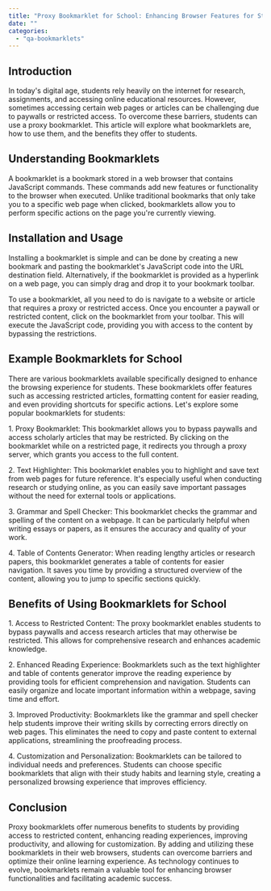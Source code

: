 ```yaml
---
title: "Proxy Bookmarklet for School: Enhancing Browser Features for Students"
date: ""
categories: 
  - "qa-bookmarklets"
---
```


## Introduction

In today's digital age, students rely heavily on the internet for research, assignments, and accessing online educational resources. However, sometimes accessing certain web pages or articles can be challenging due to paywalls or restricted access. To overcome these barriers, students can use a proxy bookmarklet. This article will explore what bookmarklets are, how to use them, and the benefits they offer to students.

## Understanding Bookmarklets

A bookmarklet is a bookmark stored in a web browser that contains JavaScript commands. These commands add new features or functionality to the browser when executed. Unlike traditional bookmarks that only take you to a specific web page when clicked, bookmarklets allow you to perform specific actions on the page you're currently viewing.

## Installation and Usage

Installing a bookmarklet is simple and can be done by creating a new bookmark and pasting the bookmarklet's JavaScript code into the URL destination field. Alternatively, if the bookmarklet is provided as a hyperlink on a web page, you can simply drag and drop it to your bookmark toolbar.

To use a bookmarklet, all you need to do is navigate to a website or article that requires a proxy or restricted access. Once you encounter a paywall or restricted content, click on the bookmarklet from your toolbar. This will execute the JavaScript code, providing you with access to the content by bypassing the restrictions.

## Example Bookmarklets for School

There are various bookmarklets available specifically designed to enhance the browsing experience for students. These bookmarklets offer features such as accessing restricted articles, formatting content for easier reading, and even providing shortcuts for specific actions. Let's explore some popular bookmarklets for students:

1\. Proxy Bookmarklet: This bookmarklet allows you to bypass paywalls and access scholarly articles that may be restricted. By clicking on the bookmarklet while on a restricted page, it redirects you through a proxy server, which grants you access to the full content.

2\. Text Highlighter: This bookmarklet enables you to highlight and save text from web pages for future reference. It's especially useful when conducting research or studying online, as you can easily save important passages without the need for external tools or applications.

3\. Grammar and Spell Checker: This bookmarklet checks the grammar and spelling of the content on a webpage. It can be particularly helpful when writing essays or papers, as it ensures the accuracy and quality of your work.

4\. Table of Contents Generator: When reading lengthy articles or research papers, this bookmarklet generates a table of contents for easier navigation. It saves you time by providing a structured overview of the content, allowing you to jump to specific sections quickly.

## Benefits of Using Bookmarklets for School

1\. Access to Restricted Content: The proxy bookmarklet enables students to bypass paywalls and access research articles that may otherwise be restricted. This allows for comprehensive research and enhances academic knowledge.

2\. Enhanced Reading Experience: Bookmarklets such as the text highlighter and table of contents generator improve the reading experience by providing tools for efficient comprehension and navigation. Students can easily organize and locate important information within a webpage, saving time and effort.

3\. Improved Productivity: Bookmarklets like the grammar and spell checker help students improve their writing skills by correcting errors directly on web pages. This eliminates the need to copy and paste content to external applications, streamlining the proofreading process.

4\. Customization and Personalization: Bookmarklets can be tailored to individual needs and preferences. Students can choose specific bookmarklets that align with their study habits and learning style, creating a personalized browsing experience that improves efficiency.

## Conclusion

Proxy bookmarklets offer numerous benefits to students by providing access to restricted content, enhancing reading experiences, improving productivity, and allowing for customization. By adding and utilizing these bookmarklets in their web browsers, students can overcome barriers and optimize their online learning experience. As technology continues to evolve, bookmarklets remain a valuable tool for enhancing browser functionalities and facilitating academic success.
